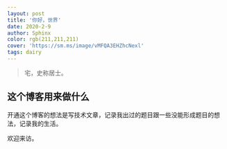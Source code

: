 ```yaml
---
layout: post
title: '你好，世界'
date: 2020-2-9
author: Sphinx
color: rgb(211,211,211)
cover: 'https://sm.ms/image/vMFQA3EHZhcNexl'
tags: dairy
---
```


> 宅，史称居士。

## 这个博客用来做什么

开通这个博客的想法是写技术文章，记录我出过的题目跟一些没能形成题目的想法，记录我的生活。

欢迎来访。<i class="far fa-hand-point-right"></i>
